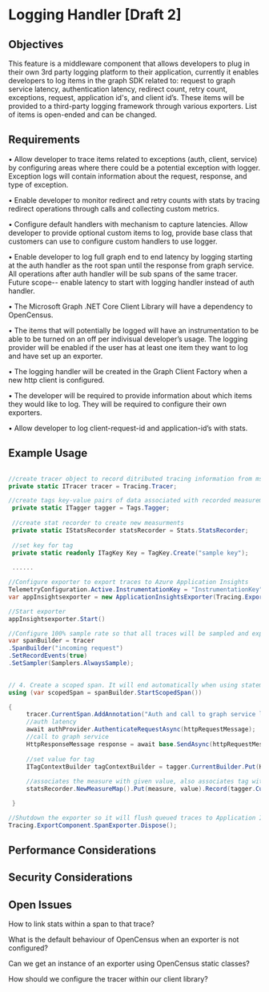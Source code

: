 # Logging Handler [Draft 2]

## Objectives

This feature is a middleware component that allows developers to plug in their own 3rd party logging platform to their application, currently it enables developers to log items in the graph SDK related to: request to graph service latency, authentication latency, redirect count, retry count, exceptions, request, application id's, and client id’s. These items will be provided to a third-party logging framework through various exporters. List of items is open-ended and can be changed.

## Requirements
•	Allow developer to trace items related to exceptions (auth, client, service) by configuring areas where there could be a potential exception with logger. Exception logs will contain information about the request, response, and type of exception.

•	Enable developer to monitor redirect and retry counts with stats by tracing redirect operations through calls and collecting custom metrics.

•	Configure default handlers with mechanism to capture latencies. Allow developer to provide optional custom items to log, provide base class that customers can use to configure custom handlers to use logger.

•	Enable developer to log full graph end to end latency by logging starting at the auth handler as the root span until the response from graph service. All operations after auth handler will be sub spans of the same tracer. Future scope-- enable latency to start with logging handler instead of auth handler.

•	The Microsoft Graph .NET Core Client Library will have a dependency to OpenCensus.

•	The items that will potentially be logged will have an instrumentation to be able to be turned on an off per indivisual developer’s usage. The logging provider will be enabled if the user has at least one item they want to log and have set up an exporter.

•	The logging handler will be created in the Graph Client Factory when a new http client is configured.

•	The developer will be required to provide information about which items they would like to log. They will be required to configure their own exporters. 

•	Allow developer to log client-request-id and application-id’s with stats.


## Example Usage
```cs

//create tracer object to record ditributed tracing information from ms graph .net core client library
private static ITracer tracer = Tracing.Tracer;

//create tags key-value pairs of data associated with recorded measurements from app
 private static ITagger tagger = Tags.Tagger;
 
 //create stat recorder to create new measurments
 private static IStatsRecorder statsRecorder = Stats.StatsRecorder;
 
 //set key for tag
 private static readonly ITagKey Key = TagKey.Create("sample key");
 
 ......

//Configure exporter to export traces to Azure Application Insights
TelemetryConfiguration.Active.InstrumentationKey = "InstrumentationKey";
var appInsightsexporter = new ApplicationInsightsExporter(Tracing.ExportComponent, Stats.ViewManager, TelemetryConfiguration.Active);

//Start exporter
appInsightsexporter.Start()

//Configure 100% sample rate so that all traces will be sampled and exported
var spanBuilder = tracer
.SpanBuilder("incoming request")
.SetRecordEvents(true)
.SetSampler(Samplers.AlwaysSample);

 
// 4. Create a scoped span. It will end automatically when using statement ends
using (var scopedSpan = spanBuilder.StartScopedSpan())

{
     tracer.CurrentSpan.AddAnnotation("Auth and call to graph service latency.");
     //auth latency
     await authProvider.AuthenticateRequestAsync(httpRequestMessage);
     //call to graph service
     HttpResponseMessage response = await base.SendAsync(httpRequestMessage, cancellationToken);
     
     //set value for tag
     ITagContextBuilder tagContextBuilder = tagger.CurrentBuilder.Put(Key, TagValue.Create("sample value"))
     
     //associates the measure with given value, also associates tag with the measure
     statsRecorder.NewMeasureMap().Put(measure, value).Record(tagger.CurrentTagContext);

 }

//Shutdown the exporter so it will flush queued traces to Application Insights.
Tracing.ExportComponent.SpanExporter.Dispose();


```

## Performance Considerations
## Security Considerations

## Open Issues

How to link stats within a span to that trace?

What is the default behaviour of OpenCensus when an exporter is not configured?

Can we get an instance of an exporter using OpenCensus static classes?

How should we configure the tracer within our client library?
